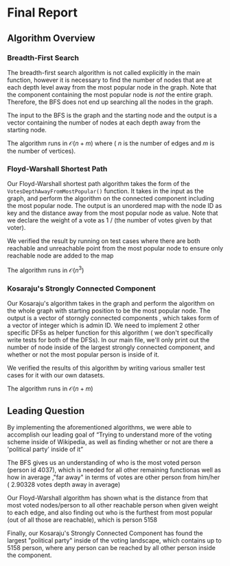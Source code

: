 # Final Report

## Algorithm Overview

### Breadth-First Search

The breadth-first search algorithm is not called explicitly in the main function, however it is necessary to find the number of nodes that are at each depth level away from the most popular node in the graph. Note that the component containing the most popular node is *not* the entire graph. Therefore, the BFS does not end up searching all the nodes in the graph.

The input to the BFS is the graph and the starting node and the output is a vector containing the number of nodes at each depth away from the starting node.

The algorithm runs in $\mathcal{O}(n + m)$ where ( $n$ is the number of edges and $m$ is the number of vertices).

### Floyd-Warshall Shortest Path

Our Floyd-Warshall shortest path algorithm takes the form of the `VotesDepthAwayFromMostPopular()` function. It takes in the input as the graph, and perform the algorithm on the connected component including the most popular node. The output is an unordered map with the node ID as key and the distance away from the most popular node as value. Note that we declare the weight of a vote as 1 / (the number of votes given by that voter).

We verified the result by running on test cases where there are both reachable and unreachable point from the most popular node to ensure only reachable node are added to the map

The algorithm runs in $\mathcal{O}(n^3)$ 

### Kosaraju's Strongly Connected Component

Our Kosaraju's algorithm takes in the graph and perform the algorithm on the whole graph with starting position to be the most popular node. The output is a vector of storngly connected components , which takes form of a vector of integer which is admin ID. We need to implement 2 other specific DFSs as helper function for this algorithm ( we don't specifically write tests for both of the DFSs). In our main file, we'll only print out the number of node inside of the largest strongly connected component, and whether or not the most popular person is inside of it.

We verified the results of this algorithm by writing various smaller test cases for it with our own datasets.

The algorithm runs in $\mathcal{O}(n + m)$ 

## Leading Question
By implementing the aforementioned algorithms, we were able to accomplish our leading goal of “Trying to understand more of the voting scheme inside of Wikipedia, as well as finding whether or not are there a 'political party' inside of it” 

The BFS gives us an understanding of who is the most voted person (person id 4037), which is needed for all other remaining functionas well as how in average ,"far away" in terms of votes are other person from him/her ( 2.90328 votes depth away in average)

Our Floyd-Warshall algorithm has shown what is the distance from that most voted nodes/person to all other reachable person when given weight to each edge, and also finding out who is the furthest from most popular (out of all those are reachable), which is person 5158

Finally, our Kosaraju's Strongly Connected Component has found the largest "political party" inside of the voting landscape, which contains up to 5158 person, where any person can be reached by all other person inside the component. 
